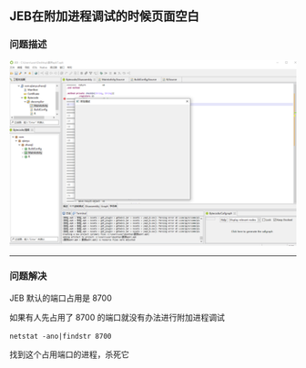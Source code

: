## JEB在附加进程调试的时候页面空白

### 问题描述

![3](media/3.png)

---

### 问题解决

JEB 默认的端口占用是 8700

如果有人先占用了 8700 的端口就没有办法进行附加进程调试

`netstat -ano|findstr 8700 `

找到这个占用端口的进程，杀死它